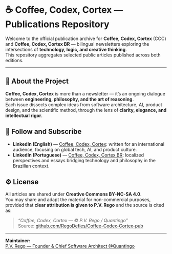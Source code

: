 # ☕ Coffee, Codex, Cortex — Publications Repository

Welcome to the official publication archive for **Coffee, Codex, Cortex** (CCC) and **Coffee, Codex, Cortex BR** — bilingual newsletters exploring the intersections of **technology, logic, and creative thinking**.  
This repository aggregates selected public articles published across both editions.

---

## 🧭 About the Project

**Coffee, Codex, Cortex** is more than a newsletter — it’s an ongoing dialogue between **engineering, philosophy, and the art of reasoning**.  
Each issue dissects complex ideas from software architecture, AI, product design, and the scientific method, through the lens of **clarity, elegance, and intellectual rigor**.


## 📰 Follow and Subscribe

- **LinkedIn (English)** — [Coffee, Codex, Cortex](https://www.linkedin.com/newsletters/coffee-codex-cortex-6904783346359246848): written for an international audience, focusing on global tech, AI, and product culture.  
- **LinkedIn (Portuguese)** — [Coffee, Codex, Cortex BR](https://www.linkedin.com/newsletters/coffee-codex-cortex-br-7370084680387346432): localized perspectives and essays bridging technology and philosophy in the Brazilian context.  


## ⚙️ License

All articles are shared under **Creative Commons BY-NC-SA 4.0**.  
You may share and adapt the material for non-commercial purposes, provided that **clear attribution is given to P.V. Rego** and the source is cited as:

> _“Coffee, Codex, Cortex — © P.V. Rego / Quantingo”_  
> Source: [github.com/RegoDefies/Coffee-Codex-Cortex-pub](https://github.com/RegoDefies/Coffee-Codex-Cortex-pub)

---

**Maintainer:**  
[P.V. Rego — Founder & Chief Software Architect @Quantingo](https://www.linkedin.com/in/pablorego)
